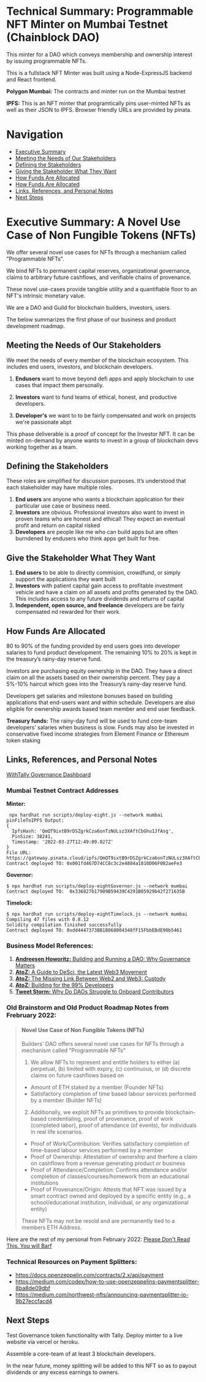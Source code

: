 
# Technical Summary: Programmable NFT Minter on Mumbai Testnet (Chainblock DAO)

This minter for a DAO which conveys membership and ownership interest by issuing programmable NFTs.

This is a fullstack NFT Minter was built using a Node-ExpressJS backend and React frontend.

**Polygon Mumbai:** The contracts and minter run on the Mumbai testnet

**IPFS:** This is an NFT minter that programtically pins user-minted NFTs as well as their JSON to IPFS.  Browser friendly URLs are provided by pinata.


# Navigation

* [Executive Summary](#executive-summary-a-novel-use-case-of-non-fungible-tokens-nfts)
* [Meeting the Needs of Our Stakeholders](#meeting-the-needs-of-our-stakeholders)
* [Defining the Stakeholders](#defining-the-stakeholders)
* [Giving the Stakeholder What They Want](#giving-the-stakeholder-what-they-want)
* [How Funds Are Allocated](#how-funds-are-allocated)
* [How Funds Are Allocated](/blob/master/README.md#how-funds-are-allocated)
* [Links, References, and Personal Notes](#links-references-and-personal-notes)
* [Next Steps](#next-steps)


# Executive Summary: A Novel Use Case of Non Fungible Tokens (NFTs)  

We offer several novel use cases for NFTs through a mechanism called "Programmable NFTs".

We bind NFTs to permanent capital reserves, organizational governance, claims to arbitrary future cashflows, and verifiable chains of provenance. 

These novel use-cases provide tangible utility and a quantifiable floor to an NFT's intrinsic monetary value.

We are a DAO and Guild for blockchain builders, investors, users. 

The below summarizes the first phase of our business and product development roadmap.
 
## Meeting the Needs of Our Stakeholders

We meet the needs of every member of the blockchain ecosystem. This includes end users, investors, and blockchain developers.  

1. **Endusers** want to move beyond defi apps and apply blockchain to use cases that impact them personally. 

2. **Investors** want to fund teams of ethical, honest, and productive developers. 

3. **Developer's** we want to to be fairly compensated and work on projects we're passionate abpt

This phase deliverable is a proof of concept for the Investor NFT.  It can be minted on-demand by anyone wants to invest in a group of blockchain devs working together as a team.  

## Defining the Stakeholders

These roles are simplified for discussion purposes. It’s understood that each stakeholder may have multiple roles.

1. **End users** are anyone who wants a blockchain application for their particular use case or business need.  
2. **Investors** are obvious. Professional investors also want to invest in proven teams who are honest and ethical! They expect an eventual profit and return on capital risked
3.  **Developers** are people like me who can build apps but are often burndened by endusers who think apps get built for free.

## Give the Stakeholder What They Want

1. **End users** to be able to directly commision, crowdfund, or simply support the applications they want built
2. **Investors** with patient capital gain access to profitable investment vehicle and have a claim on all assets and profits generated by the DAO. This includes access to any future dividends and returns of capital
3. **Independent, open source, and freelance** developers are be fairly compensated nd rewarded for their work.

## How Funds Are Allocated

80 to 90% of the funding provided by end users goes into developer salaries to fund product development.  The remaining 10% to 20% is kept in the treasury’s rainy-day reserve fund.

Investors are purchasing equity ownership in the DAO. They have a direct claim on all the assets based on their ownership percent. They pay a 5%-10% haircut which goes into the Treasury’s rainy-day reserve fund.

Developers get salaries and milestone bonuses based on building applications that end-users want and within schedule. Developers are also eligible for ownership awards based team member and end user feedback.

**Treasury funds:** The rainy-day fund will be used to fund core-team developers’ salaries  when business is slow. Funds may also be invested in conservative fixed income strategies from Element Finance or Ethereum  token staking


## Links, References, and Personal Notes

[WithTally Governance Dashboard](https://www.tally.xyz/governance/eip155:80001:0x336827b17909B59439C4291B05929b42f271635B) 

### Mumbai Testnet Contract Addresses

**Minter:**
```
 npx hardhat run scripts/deploy-eight.js --network mumbai
pinFileToIPFS Output:
{
  IpfsHash: 'QmQT9ixtB9rDSZgrkCza6onTzNULsz3XAftCbGhu1JfAsg',
  PinSize: 38241,
  Timestamp: '2022-03-27T12:49:09.027Z'
}
File URL: https://gateway.pinata.cloud/ipfs/QmQT9ixtB9rDSZgrkCza6onTzNULsz3XAftCbGhu1JfAsg
Contract deployed TO: 0x001fd467D74CC8c3c2e4884a1810D06F082aeFe3
```

**Governor:**
```
$ npx hardhat run scripts/deploy-eightGovernor.js --network mumbai
Contract deployed TO:  0x336827b17909B59439C4291B05929b42f271635B
```

**Timelock:**
```
$ npx hardhat run scripts/deploy-eightTimelock.js --network mumbai
Compiling 47 files with 0.8.12
Solidity compilation finished successfully
Contract deployed TO: 0xdd4447373BB1B868004348fF15FbbEBdE90b5461
```

### Business Model References:

1. [**Andreesen Howoritz:** Building and Running a DAO: Why Governance Matters](https://future.a16z.com/building-and-running-a-dao-why-governance-matters/)
2. [**AtoZ:** A Guide to DeSci, the Latest Web3 Movement](https://future.a16z.com/what-is-decentralized-science-aka-desci)
3. [**AtoZ:**  The Missing Link Between Web2 and Web3: Custody](https://future.a16z.com/missing-link-web2-web3-custody-wallets/)
4. [**AtoZ:**  Building for the 99% Developers](https://future.a16z.com/software-development-building-for-99-developers)
5. [**Tweet Storm:**  Why Do DAOs Struggle to Onboard Contributors](https://twitter.com/jkey_eth/status/1494390904005660675)

### Old Brainstorm and Old Product Roadmap Notes from Frebruary 2022:

> #### Novel Use Case of Non Fungible Tokens (NFTs)
>
> Builders' DAO offers several novel use cases for NFTs through a mechanism called "Programmable NFTs"
> 
> 1. We allow NFTs to represent and entitle holders to either (a) perpetual, (b) limited with expiry, (c) continuous, or (d) discrete claims on future cashflows based on
>
>   * Amount of ETH staked by a member (Founder NFTs)
>   * Satisfactory completion of time based labour services performed by a member (Builder NFTs)
>
> 2. Additionally, we exploit NFTs as primitives to provide blockchain-based credentialing, proof of provenance, proof of work (completed labor), proof of  attendance (of events), for individuals in real life scenarios.  
>
>   * Proof of Work/Contribution: Verifies satisfactory completion of time-based labour services performed by a member
>   * Proof of Ownership: Attestation of ownership and therfore a claim on cashflows from a revenue generating product or business
>   * Proof of Attendance/Completion: Confirms attendance and/or completion of classes/courses/homework from an educational institutions
>   * Proof of Provenance/Origin: Attests that NFT was issued by a smart contract owned and deployed by a specific entity (e.g., a school/educational institution, individual, or any organizational entity)
>
>These NFTs may not be resold and are permanently tied to a members ETH Address.

Here are the rest of my personal from February 2022: [Please Don't Read This. You will Barf](deprecated-road-map.md)

### Technical Resources on Payment Splitters:

* https://docs.openzeppelin.com/contracts/2.x/api/payment
* https://medium.com/codex/how-to-use-openzeppelins-paymentsplitter-8ba8de09dbf
* https://medium.com/northwest-nfts/announcing-paymentsplitter-io-9b27eccfacd4


## Next Steps
Test Governance token functionality with Tally. Deploy minter to a live website via vercel or heroku.

Assemble a core-team of at least 3 blockchain developers.

In the near future, money splitting will be added to this NFT so as to payout dividends or any excess earnings to owners.  

